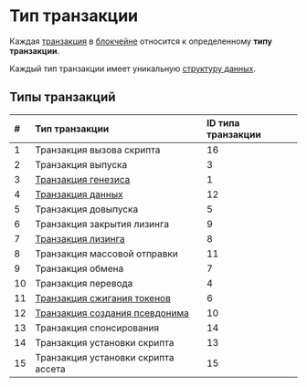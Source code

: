 # Тип транзакции

Каждая [транзакция](/blockchain/transaction.md) в [блокчейне](/blockchain/blockchain.md) относится к определенному **типу транзакции**.

Каждый тип транзакции имеет уникальную [структуру данных](/blockchain/transaction-type-data-structure.md).

## Типы транзакций

|#| Тип транзакции| ID типа транзакции |
| :---| :--- | :--- |
|1| Транзакция вызова скрипта | 16 |
|2| Транзакция выпуска | 3 |
|3| [Транзакция генезиса](/blockchain/transaction-type/genesis-transaction.md)  | 1 |
|4| [Транзакция данных](/blockchain/transaction-type/data-transaction.md) | 12 |
|5| Транзакция довыпуска | 5 |
|6| Транзакция закрытия лизинга | 9 |
|7| [Транзакция лизинга](/blockchain/transaction-type/lease-transaction.md) | 8 |
|8| Транзакция массовой отправки | 11 |
|9| Транзакция обмена  | 7 |
|10| Транзакция перевода | 4 |
|11| [Транзакция сжигания токенов](/blockchain/transaction-type/burn-transaction.md) | 6 |
|12| [Транзакция создания псевдонима](/blockchain/transaction-type/alias-transaction.md) | 10|
|13| Транзакция спонсирования | 14 |
|14| Транзакция установки скрипта | 13 |
|15| Транзакция установки скрипта ассета | 15 |
